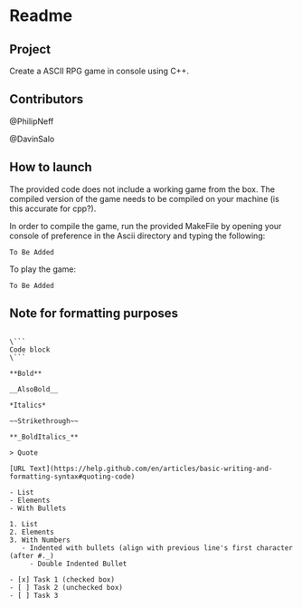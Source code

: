 # Readme

## Project
Create a ASCII RPG game in console using C++.

## Contributors
@PhilipNeff

@DavinSalo

## How to launch
The provided code does not include a working game from the box. The compiled version of the game needs to be compiled on your machine (is this accurate for cpp?).

In order to compile the game, run the provided MakeFile by opening your console of preference in the Ascii directory and typing the following:

```
To Be Added
```

To play the game:

```
To Be Added
```










## Note for formatting purposes

```

\```
Code block
\```

**Bold**

__AlsoBold__

*Italics*

~~Strikethrough~~

**_BoldItalics_**

> Quote

[URL Text](https://help.github.com/en/articles/basic-writing-and-formatting-syntax#quoting-code)

- List
- Elements
- With Bullets

1. List
2. Elements
3. With Numbers
   - Indented with bullets (align with previous line's first character (after #._)
     - Double Indented Bullet
     
- [x] Task 1 (checked box)
- [ ] Task 2 (unchecked box)
- [ ] Task 3

```